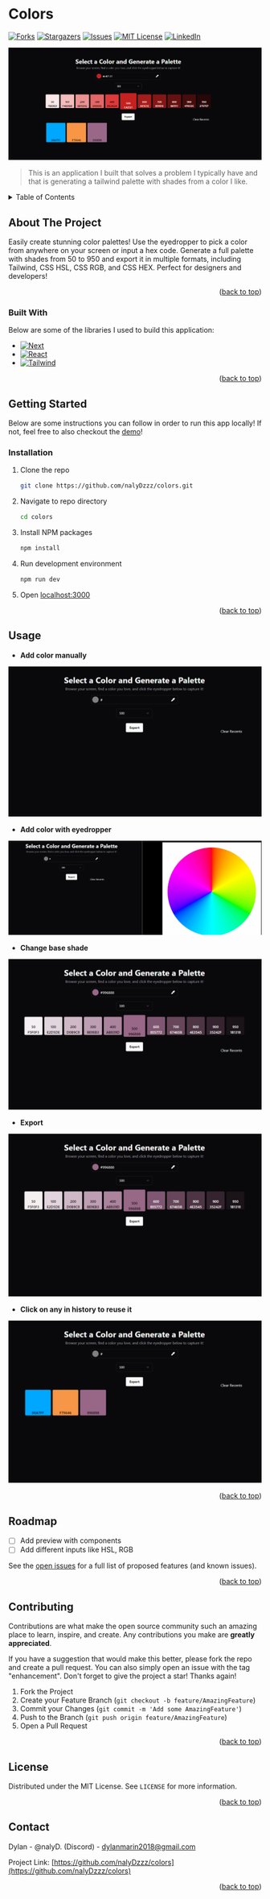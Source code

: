 # Colors

<a id="readme-top"></a>

[![Forks][forks-shield]][forks-url]
[![Stargazers][stars-shield]][stars-url]
[![Issues][issues-shield]][issues-url]
[![MIT License][license-shield]][license-url]
[![LinkedIn][linkedin-shield]][linkedin-url]

[![Product Name Screen Shot][product-screenshot]](https://colors.nalyd.dev/)

> This is an application I built that solves a problem I typically have and that is generating a tailwind palette with shades from a color I like.

<!-- TABLE OF CONTENTS -->
<details>
  <summary>Table of Contents</summary>
  <ol>
    <li>
      <a href="#about-the-project">About The Project</a>
      <ul>
        <li><a href="#built-with">Built With</a></li>
      </ul>
    </li>
    <li>
      <a href="#getting-started">Getting Started</a>
      <ul>
        <li><a href="#installation">Installation</a></li>
      </ul>
    </li>
    <li><a href="#usage">Usage</a></li>
    <li><a href="#roadmap">Roadmap</a></li>
    <li><a href="#contributing">Contributing</a></li>
    <li><a href="#license">License</a></li>
    <li><a href="#contact">Contact</a></li>
  </ol>
</details>

<!-- ABOUT THE PROJECT -->

## About The Project

Easily create stunning color palettes! Use the eyedropper to pick a color from anywhere on your screen or input a hex code. Generate a full palette with shades from 50 to 950 and export it in multiple formats, including Tailwind, CSS HSL, CSS RGB, and CSS HEX. Perfect for designers and developers!

<p align="right">(<a href="#readme-top">back to top</a>)</p>

### Built With

Below are some of the libraries I used to build this application:

- [![Next][Next.js]][Next-url]
- [![React][React.js]][React-url]
- [![Tailwind]][Tailwind-url]

<p align="right">(<a href="#readme-top">back to top</a>)</p>

<!-- GETTING STARTED -->

## Getting Started

Below are some instructions you can follow in order to run this app locally! If not, feel free to also checkout the [demo](https://colors.nalyd.dev/)!

### Installation

1. Clone the repo
   ```sh
   git clone https://github.com/nalyDzzz/colors.git
   ```
2. Navigate to repo directory
   ```sh
   cd colors
   ```
3. Install NPM packages
   ```sh
   npm install
   ```
4. Run development environment
   ```sh
   npm run dev
   ```
5. Open [localhost:3000](http://localhost:3000)

<p align="right">(<a href="#readme-top">back to top</a>)</p>

<!-- USAGE EXAMPLES -->

## Usage

- **Add color manually**

[![add-manually]][add-manually]

- **Add color with eyedropper**

[![add-eyedropper]][add-eyedropper]

- **Change base shade**

[![change-shade]][change-shade]

- **Export**

[![export]][export]

- **Click on any in history to reuse it**

[![history-click]][history-click]

<p align="right">(<a href="#readme-top">back to top</a>)</p>

<!-- ROADMAP -->

## Roadmap

- [ ] Add preview with components
- [ ] Add different inputs like HSL, RGB

See the [open issues](https://github.com/nalyDzzz/colors/issues) for a full list of proposed features (and known issues).

<p align="right">(<a href="#readme-top">back to top</a>)</p>

<!-- CONTRIBUTING -->

## Contributing

Contributions are what make the open source community such an amazing place to learn, inspire, and create. Any contributions you make are **greatly appreciated**.

If you have a suggestion that would make this better, please fork the repo and create a pull request. You can also simply open an issue with the tag "enhancement".
Don't forget to give the project a star! Thanks again!

1. Fork the Project
2. Create your Feature Branch (`git checkout -b feature/AmazingFeature`)
3. Commit your Changes (`git commit -m 'Add some AmazingFeature'`)
4. Push to the Branch (`git push origin feature/AmazingFeature`)
5. Open a Pull Request

<p align="right">(<a href="#readme-top">back to top</a>)</p>

<!-- LICENSE -->

## License

Distributed under the MIT License. See `LICENSE` for more information.

<p align="right">(<a href="#readme-top">back to top</a>)</p>

<!-- CONTACT -->

## Contact

Dylan - @nalyD. (Discord) - dylanmarin2018@gmail.com

Project Link: [https://github.com/nalyDzzz/colors](https://github.com/nalyDzzz/colors)

<p align="right">(<a href="#readme-top">back to top</a>)</p>

<!-- MARKDOWN LINKS & IMAGES -->

[contributors-shield]: https://img.shields.io/github/contributors/nalyDzzz/colors.svg?style=for-the-badge
[contributors-url]: https://github.com/nalyDzzz/colors/graphs/contributors
[forks-shield]: https://img.shields.io/github/forks/nalyDzzz/colors.svg?style=for-the-badge
[forks-url]: https://github.com/nalyDzzz/colors/network/members
[stars-shield]: https://img.shields.io/github/stars/nalyDzzz/colors.svg?style=for-the-badge
[stars-url]: https://github.com/nalyDzzz/colors/stargazers
[issues-shield]: https://img.shields.io/github/issues/nalyDzzz/colors.svg?style=for-the-badge
[issues-url]: https://github.com/nalyDzzz/colors/issues
[license-shield]: https://img.shields.io/github/license/nalyDzzz/colors?style=for-the-badge
[license-url]: https://github.com/nalyDzzz/colors/blob/master/LICENSE
[linkedin-shield]: https://img.shields.io/badge/-LinkedIn-black.svg?style=for-the-badge&logo=linkedin&colorB=555
[linkedin-url]: https://www.linkedin.com/in/marin-dylan
[Next.js]: https://img.shields.io/badge/next.js-000000?style=for-the-badge&logo=nextdotjs&logoColor=white
[Next-url]: https://nextjs.org/
[React.js]: https://img.shields.io/badge/React-20232A?style=for-the-badge&logo=react&logoColor=61DAFB
[React-url]: https://reactjs.org/
[Tailwind]: https://img.shields.io/badge/TAILWIND%20CSS-38bdf8?style=for-the-badge&logo=tailwindcss&logoColor=white
[Tailwind-url]: https://tailwindcss.com/
[product-screenshot]: public/screenshot.png
[add-manually]: public/manually-add.gif
[add-eyedropper]: public/using-eyedropper.gif
[change-shade]: public/change-base-shade.gif
[export]: public/export.gif
[history-click]: public/history-click.gif
